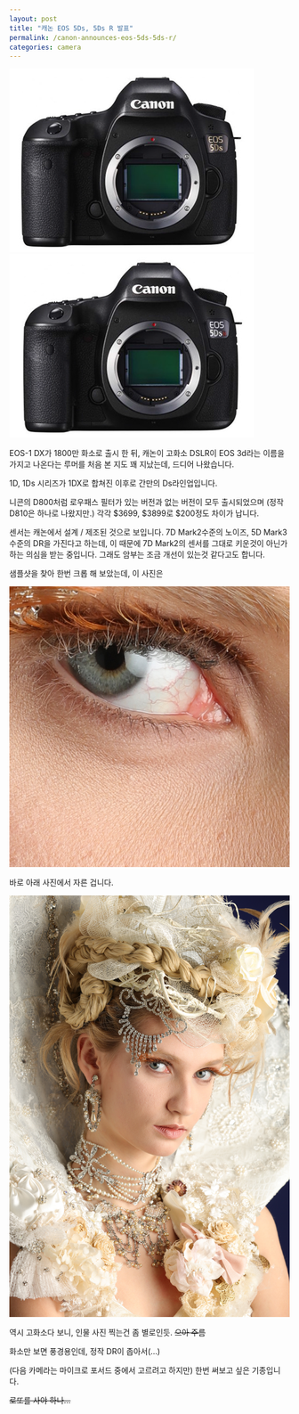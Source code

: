 ```yaml
---
layout: post
title: "캐논 EOS 5Ds, 5Ds R 발표"
permalink: /canon-announces-eos-5ds-5ds-r/
categories: camera
---
```

<img src="/images/EkslHkbAx.png" alt="niceb5y blog" class="w-full">

<img src="/images/VJxsxrybAl.png" alt="niceb5y blog" class="w-full">

EOS-1 DX가 1800만 화소로 출시 한 뒤, 캐논이 고화소 DSLR이 EOS 3d라는 이름을 가지고 나온다는 루머를 처음 본 지도 꽤 지났는데, 드디어 나왔습니다.

1D, 1Ds 시리즈가 1DX로 합쳐진 이후로 간만의 Ds라인업입니다.

니콘의 D800처럼 로우패스 필터가 있는 버전과 없는 버전이 모두 출시되었으며 (정작 D810은 하나로 나왔지만.) 각각 $3699, $3899로 $200정도 차이가 납니다.

센서는 캐논에서 설계 / 제조된 것으로 보입니다. 7D Mark2수준의 노이즈, 5D Mark3수준의 DR을 가진다고 하는데, 이 때문에 7D Mark2의 센서를 그대로 키운것이 아닌가 하는 의심을 받는 중입니다. 그래도 암부는 조금 개선이 있는것 같다고도 합니다.

샘플샷을 찾아 한번 크롭 해 보았는데, 이 사진은

<img src="/images/41GseSkbAl.jpg" alt="niceb5y blog" class="w-full">

바로 아래 사진에서 자른 겁니다.  

<img src="/images/4yXixHJb0g.jpg" alt="niceb5y blog" class="w-full">

역시 고화소다 보니, 인물 사진 찍는건 좀 별로인듯. <del>으아 주름</del>

화소만 보면 풍경용인데, 정작 DR이 좁아서(...)

(다음 카메라는 마이크로 포서드 중에서 고르려고 하지만) 한번 써보고 싶은 기종입니다.

<del>로또를 사야 하나...</del>

